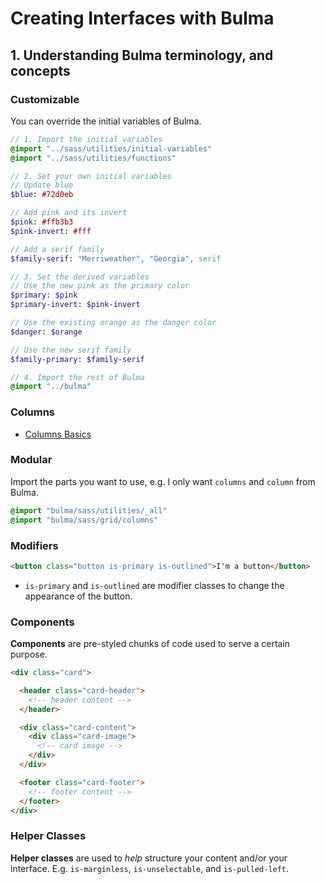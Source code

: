 # Creating Interfaces with Bulma

## 1. Understanding Bulma terminology, and concepts

### Customizable

You can override the initial variables of Bulma.

```sass
// 1. Import the initial variables
@import "../sass/utilities/initial-variables"
@import "../sass/utilities/functions"

// 2. Set your own initial variables
// Update blue
$blue: #72d0eb

// Add pink and its invert
$pink: #ffb3b3
$pink-invert: #fff

// Add a serif family
$family-serif: "Merriweather", "Georgia", serif

// 3. Set the derived variables
// Use the new pink as the primary color
$primary: $pink
$primary-invert: $pink-invert

// Use the existing orange as the danger color
$danger: $orange

// Use the new serif family
$family-primary: $family-serif

// 4. Import the rest of Bulma
@import "../bulma"
```

### Columns

- [Columns Basics](https://bulma.io/documentation/columns/basics/)

### Modular

Import the parts you want to use, e.g. I only want `columns` and `column` from Bulma.

```sass
@import "bulma/sass/utilities/_all"
@import "bulma/sass/grid/columns"
```

### Modifiers

```html
<button class="button is-primary is-outlined">I'm a button</button>
```

- `is-primary` and `is-outlined` are modifier classes to change the appearance of the button.

### Components

__Components__ are pre-styled chunks of code used to serve a certain purpose.

```html
<div class="card">

  <header class="card-header">
    <!-- header content -->
  </header>

  <div class="card-content">
    <div class="card-image">
      <!-- card image -->
    </div>
  </div>

  <footer class="card-footer">
    <!-- footer content -->
  </footer>
</div>
```

### Helper Classes

__Helper classes__ are used to _help_ structure your content and/or your interface. E.g. `is-marginless`, `is-unselectable`, and `is-pulled-left`.